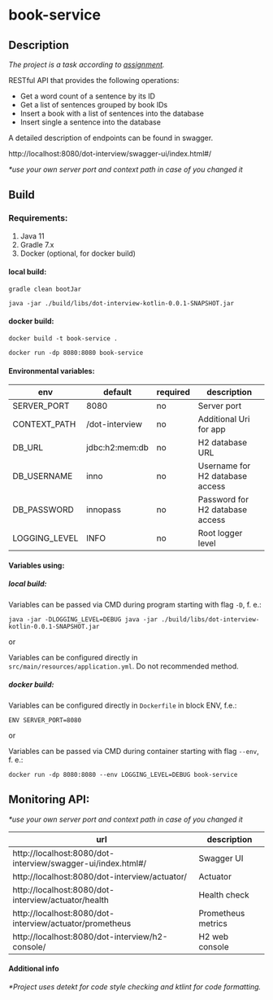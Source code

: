 # book-service

## Description

_The project is a task according to [assignment](./assignment/README.md)._

RESTful API that provides the following operations:

- Get a word count of a sentence by its ID
- Get a list of sentences grouped by book IDs
- Insert a book with a list of sentences into the database
- Insert single a sentence into the database

A detailed description of endpoints can be found in swagger.

http://localhost:8080/dot-interview/swagger-ui/index.html#/

*\*use your own server port and context path in case of you changed it*

## Build

### Requirements:

1. Java 11
2. Gradle 7.x
3. Docker (optional, for docker build)

#### local build:

`gradle clean bootJar`

`java -jar ./build/libs/dot-interview-kotlin-0.0.1-SNAPSHOT.jar`

#### docker build:

`docker build -t book-service .`

`docker run -dp 8080:8080 book-service`

#### Environmental variables:

| env           | default        | required | description                     |
|---------------|----------------|----------|---------------------------------|
| SERVER_PORT   | 8080           | no       | Server port                     |
| CONTEXT_PATH  | /dot-interview | no       | Additional Uri for app          |
| DB_URL        | jdbc:h2:mem:db | no       | H2 database URL                 |
| DB_USERNAME   | inno           | no       | Username for H2 database access |
| DB_PASSWORD   | innopass       | no       | Password for H2 database access |
| LOGGING_LEVEL | INFO           | no       | Root logger level               |

#### Variables using:

##### local build:

Variables can be passed via CMD during program starting with flag `-D`, f. e.:

`java -jar -DLOGGING_LEVEL=DEBUG java -jar ./build/libs/dot-interview-kotlin-0.0.1-SNAPSHOT.jar`

or

Variables can be configured directly in `src/main/resources/application.yml`. Do not recommended method.

##### docker build:

Variables can be configured directly in `Dockerfile` in block ENV, f.e.:

`ENV SERVER_PORT=8080`

or

Variables can be passed via CMD during container starting with flag `--env`, f. e.:

`docker run -dp 8080:8080 --env LOGGING_LEVEL=DEBUG book-service`

## Monitoring API:
*\*use your own server port and context path in case of you changed it*

| url                                                         | description        |
|-------------------------------------------------------------|--------------------|
| http://localhost:8080/dot-interview/swagger-ui/index.html#/ | Swagger UI         |
| http://localhost:8080/dot-interview/actuator/               | Actuator           |
| http://localhost:8080/dot-interview/actuator/health         | Health check       |
| http://localhost:8080/dot-interview/actuator/prometheus     | Prometheus metrics |
| http://localhost:8080/dot-interview/h2-console/             | H2 web console     |


#### Additional info
*\*Project uses detekt for code style checking and ktlint for code formatting.*
